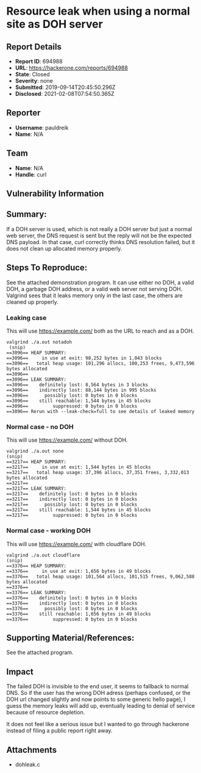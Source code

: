 # Resource leak when using a normal site as DOH server

## Report Details
- **Report ID**: 694988
- **URL**: https://hackerone.com/reports/694988
- **State**: Closed
- **Severity**: none
- **Submitted**: 2019-09-14T20:45:50.296Z
- **Disclosed**: 2021-02-08T07:54:50.365Z

## Reporter
- **Username**: pauldreik
- **Name**: N/A

## Team
- **Name**: N/A
- **Handle**: curl

## Vulnerability Information
## Summary:
If a DOH server is used, which is not really a DOH server but just a normal web server, the DNS request is sent but the reply will not be the expected DNS payload. In that case, curl correctly thinks DNS resolution failed, but it does not clean up allocated memory properly.

## Steps To Reproduce:
See the attached demonstration program. It can use either no DOH, a valid DOH, a garbage DOH address, or a valid web server not serving DOH.
Valgrind sees that it leaks memory only in the last case, the others are cleaned up properly.

### Leaking case
This will use https://example.com/ both as the URL to reach and as a DOH.
```
valgrind ./a.out notadoh
 (snip)
==3096== HEAP SUMMARY:
==3096==     in use at exit: 98,252 bytes in 1,043 blocks
==3096==   total heap usage: 101,296 allocs, 100,253 frees, 9,473,596 bytes allocated
==3096== 
==3096== LEAK SUMMARY:
==3096==    definitely lost: 8,564 bytes in 3 blocks
==3096==    indirectly lost: 88,144 bytes in 995 blocks
==3096==      possibly lost: 0 bytes in 0 blocks
==3096==    still reachable: 1,544 bytes in 45 blocks
==3096==         suppressed: 0 bytes in 0 blocks
==3096== Rerun with --leak-check=full to see details of leaked memory
```
### Normal case - no DOH
This will use https://example.com/ without DOH.
```
valgrind ./a.out none
(snip)
==3217== HEAP SUMMARY:
==3217==     in use at exit: 1,544 bytes in 45 blocks
==3217==   total heap usage: 37,396 allocs, 37,351 frees, 3,332,013 bytes allocated
==3217== 
==3217== LEAK SUMMARY:
==3217==    definitely lost: 0 bytes in 0 blocks
==3217==    indirectly lost: 0 bytes in 0 blocks
==3217==      possibly lost: 0 bytes in 0 blocks
==3217==    still reachable: 1,544 bytes in 45 blocks
==3217==         suppressed: 0 bytes in 0 blocks
```
### Normal case - working DOH
This will use https://example.com/ with cloudflare DOH.
```
valgrind ./a.out cloudflare
(snip)
==3376== HEAP SUMMARY:
==3376==     in use at exit: 1,656 bytes in 49 blocks
==3376==   total heap usage: 101,564 allocs, 101,515 frees, 9,062,588 bytes allocated
==3376== 
==3376== LEAK SUMMARY:
==3376==    definitely lost: 0 bytes in 0 blocks
==3376==    indirectly lost: 0 bytes in 0 blocks
==3376==      possibly lost: 0 bytes in 0 blocks
==3376==    still reachable: 1,656 bytes in 49 blocks
==3376==         suppressed: 0 bytes in 0 blocks
```

## Supporting Material/References:

See the attached program.

## Impact

The failed DOH is invisible to the end user, it seems to fallback to normal DNS.
So if the user has the wrong DOH adress (perhaps confused, or the DOH url changed slightly and now points to some generic hello page), I guess the memory leaks will add up, eventually leading to denial of service because of resource depletion.

It does not feel like a serious issue but I wanted to go through hackerone instead of filing a public report right away.

## Attachments
- dohleak.c
